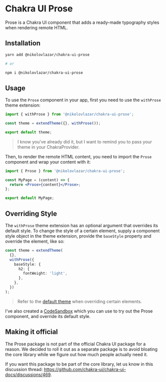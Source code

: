 # Chakra UI Prose

Prose is a Chakra UI component that adds a ready-made typography styles when
rendering remote HTML.

## Installation

```sh
yarn add @nikolovlazar/chakra-ui-prose

# or

npm i @nikolovlazar/chakra-ui-prose
```

## Usage

To use the `Prose` component in your app, first you need to use the `withProse`
theme extension:

```typescript
import { withProse } from '@nikolovlazar/chakra-ui-prose';

const theme = extendTheme({}, withProse());

export default theme;
```

> I know you've already did it, but I want to remind you to pass your theme in
> your ChakraProvider.

Then, to render the remote HTML content, you need to import the `Prose`
component and wrap your content with it:

```jsx
import { Prose } from '@nikolovlazar/chakra-ui-prose';

const MyPage = (content) => {
  return <Prose>{content}</Prose>;
};

export default MyPage;
```

## Overriding Style

The `withProse` theme extension has an optional argument that overrides its default style. To change the style of a certain element, supply a component style object in the theme extension, provide the `baseStyle` property and override the element, like so:

```typescript
const theme = extendTheme(
  {},
  withProse({
    baseStyle: {
      h2: {
        fontWeight: 'light',
      },
    },
  })
);
```

> Refer to the [default theme](src/theme.ts) when overriding certain elements.

I've also created a [CodeSandbox](https://codesandbox.io/s/chakra-ui-prose-h2yqrj?file=/src/index.tsx) which you can use to try out the Prose component, and override its default style.

## Making it official

The Prose package is not part of the official Chakra UI package for a reason. We decided to roll it out as a separate package is to avoid bloating the core library while we figure out how much people actually need it.

If you want this package to be part of the core library, let us know in this discussion thread: https://github.com/chakra-ui/chakra-ui-docs/discussions/469.
